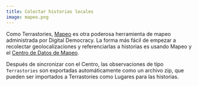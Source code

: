```yaml
---
title: Colectar historias locales
image: mapeo.png
---
```


Como Terrastories, [Mapeo](/mapping-and-monitoring) es otra poderosa herramienta de mapeo administrada por Digital Democracy. La forma más fácil de empezar a recolectar geolocalizaciones y referenciarlas a historias es usando Mapeo y el [Centro de Datos de Mapeo](/mapping-and-monitoring#mapeo-data-hub).

Después de sincronizar con el Centro, las observaciones de tipo `Terrastories` son exportadas automáticamente como un archivo zip, que pueden ser importados a Terrastories como Lugares para las historias.

<app-button :color="true" target="_self" href="/mapping-and-monitoring#mapeo-observations-in-terrastories" text="Get started"></app-button>
